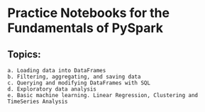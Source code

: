 # Practice Notebooks for the Fundamentals of PySpark 

## Topics:
    a. Loading data into DataFrames
    b. Filtering, aggregating, and saving data
    c. Querying and modifying DataFrames with SQL
    d. Exploratory data analysis
    e. Basic machine learning. Linear Regression, Clustering and TimeSeries Analysis
